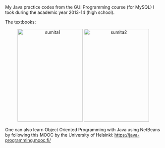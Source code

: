 My Java practice codes from the GUI Programming course (for MySQL) I took during the academic year 2013-14 (high school).

The textbooks:

<p>
<center>
  <img alt="sumita1" src="https://gkorpal.github.io/images/spx1.jpg" width="210" height="300" class="center"> <img alt="sumita2" src="https://gkorpal.github.io/images/sp.jpg" width="210" height="300" class="center">
</center>
</p>

One can also learn Object Oriented Programming with Java using NetBeans by following this MOOC by the University of Helsinki: https://java-programming.mooc.fi/
